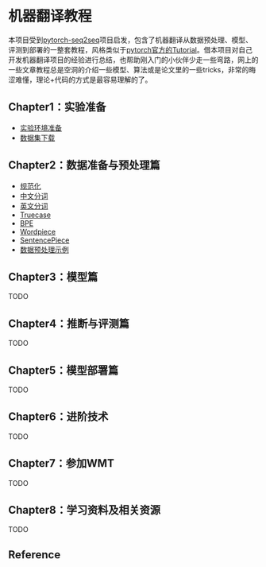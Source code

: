 # 机器翻译教程

本项目受到[pytorch-seq2seq](https://github.com/bentrevett/pytorch-seq2seq)项目启发，包含了机器翻译从数据预处理、模型、评测到部署的一整套教程，风格类似于[pytorch官方的Tutorial](https://pytorch.org/tutorials/)。借本项目对自己开发机器翻译项目的经验进行总结，也帮助刚入门的小伙伴少走一些弯路，网上的一些文章教程总是空洞的介绍一些模型、算法或是论文里的一些tricks，非常的晦涩难懂，理论+代码的方式是最容易理解的了。

## Chapter1：实验准备
- [实验环境准备](tutorials/Chapter1/实验环境准备.md)
- [数据集下载](tutorials/Chapter1/数据集下载.md)

## Chapter2：数据准备与预处理篇
- [规范化](tutorials/Chapter2/Normalize.md)
- [中文分词](tutorials/Chapter2/ChineseTokenizer.md)
- [英文分词](tutorials/Chapter2/EnglishTokenizer.md)
- [Truecase](tutorials/Chapter2/Truecase.md)
- [BPE](tutorials/Chapter2/BPE.md)
- [Wordpiece](tutorials/Chapter2/Wordpiece.md)
- [SentencePiece](tutorials/Chapter2/SentencePiece.md)
- [数据预处理示例](tutorials/Chapter2/Example.md)

## Chapter3：模型篇

TODO

## Chapter4：推断与评测篇

TODO

## Chapter5：模型部署篇

TODO

## Chapter6：进阶技术

TODO

## Chapter7：参加WMT

TODO

## Chapter8：学习资料及相关资源

TODO

## Reference

